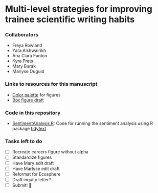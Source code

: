 # Multi-level strategies for improving trainee scientific writing habits

### Collaborators
- Freya Rowland
- Yara Alshwairikh
- Ana Clara Fanton
- Kyra Prats
- Mary Burak
- Marlyse Duguid

### Links to resources for this manuscript
* [Color palette](<https://coolors.co/405364-585b74-6c5b7b-966480-c6798f-df858e-eda09c> "Color palette") for figures
* [Box figure draft](<https://docs.google.com/presentation/d/1CSUlPH7a5M1es4IyuSy8WH2JvQX9nPUwl5_y_ahd9Xg/edit#slide=id.gcb8342311d_1_0.>)


### Code in this repository
* [SentimentAnalysis.R](<SentimentAnalysis.R>): Code for running the sentiment analysis using R package [tidytext](<https://www.tidytextmining.com/sentiment.html>)

### Tasks left to do
- [ ] Recreate careers figure without alpha
- [ ] Standardize figures
- [ ] Have Mary edit draft
- [ ] Have Marlyse edit draft
- [ ] Reformat for Ecosphere
- [ ] Draft inquity letter?
- [ ] Submit! :tada:
